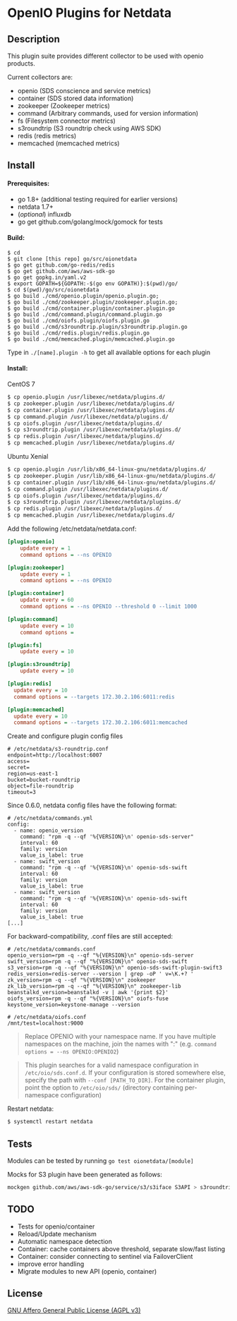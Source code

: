 OpenIO Plugins for Netdata
===

Description
---

This plugin suite provides different collector to be used with openio products.

Current collectors are:

- openio (SDS conscience and service metrics)
- container (SDS stored data information)
- zookeeper (Zookeeper metrics)
- command (Arbitrary commands, used for version information)
- fs (Filesystem connector metrics)
- s3roundtrip (S3 roundtrip check using AWS SDK)
- redis (redis metrics)
- memcached (memcached metrics)

Install
---

#### Prerequisites:
- go 1.8+ (additional testing required for earlier versions)
- netdata 1.7+
- (*optional*) influxdb
- go get github.com/golang/mock/gomock for tests


#### Build:

```
$ cd
$ git clone [this repo] go/src/oionetdata
$ go get github.com/go-redis/redis
$ go get github.com/aws/aws-sdk-go
$ go get gopkg.in/yaml.v2
$ export GOPATH=${GOPATH:-$(go env GOPATH)}:$(pwd)/go/
$ cd $(pwd)/go/src/oionetdata
$ go build ./cmd/openio.plugin/openio.plugin.go;
$ go build ./cmd/zookeeper.plugin/zookeeper.plugin.go;
$ go build ./cmd/container.plugin/container.plugin.go
$ go build ./cmd/command.plugin/command.plugin.go
$ go build ./cmd/oiofs.plugin/oiofs.plugin.go
$ go build ./cmd/s3roundtrip.plugin/s3roundtrip.plugin.go
$ go build ./cmd/redis.plugin/redis.plugin.go
$ go build ./cmd/memcached.plugin/memcached.plugin.go
```

Type in `./[name].plugin -h` to get all available options for each plugin

#### Install:

CentOS 7
```sh
$ cp openio.plugin /usr/libexec/netdata/plugins.d/
$ cp zookeeper.plugin /usr/libexec/netdata/plugins.d/
$ cp container.plugin /usr/libexec/netdata/plugins.d/
$ cp command.plugin /usr/libexec/netdata/plugins.d/
$ cp oiofs.plugin /usr/libexec/netdata/plugins.d/
$ cp s3roundtrip.plugin /usr/libexec/netdata/plugins.d/
$ cp redis.plugin /usr/libexec/netdata/plugins.d/
$ cp memcached.plugin /usr/libexec/netdata/plugins.d/
```

Ubuntu Xenial
```sh
$ cp openio.plugin /usr/lib/x86_64-linux-gnu/netdata/plugins.d/
$ cp zookeeper.plugin /usr/lib/x86_64-linux-gnu/netdata/plugins.d/
$ cp container.plugin /usr/lib/x86_64-linux-gnu/netdata/plugins.d/
$ cp command.plugin /usr/libexec/netdata/plugins.d/
$ cp oiofs.plugin /usr/libexec/netdata/plugins.d/
$ cp s3roundtrip.plugin /usr/libexec/netdata/plugins.d/
$ cp redis.plugin /usr/libexec/netdata/plugins.d/
$ cp memcached.plugin /usr/libexec/netdata/plugins.d/
```

Add the following /etc/netdata/netdata.conf:
```ini
[plugin:openio]
    update every = 1
    command options = --ns OPENIO

[plugin:zookeeper]
    update every = 1
    command options = --ns OPENIO

[plugin:container]
    update every = 60
    command options = --ns OPENIO --threshold 0 --limit 1000

[plugin:command]
    update every = 10
    command options =

[plugin:fs]
    update every = 10

[plugin:s3roundtrip]
    update every = 10

[plugin:redis]
  update every = 10
  command options = --targets 172.30.2.106:6011:redis

[plugin:memcached]
  update every = 10
  command options = --targets 172.30.2.106:6011:memcached
```

Create and configure plugin config files

```
# /etc/netdata/s3-roundtrip.conf
endpoint=http://localhost:6007
access=
secret=
region=us-east-1
bucket=bucket-roundtrip
object=file-roundtrip
timeout=3
```

Since 0.6.0, netdata config files have the following format:
```
# /etc/netdata/commands.yml
config:
  - name: openio_version
    command: "rpm -q --qf '%{VERSION}\n' openio-sds-server"
    interval: 60
    family: version
    value_is_label: true
  - name: swift_version
    command: "rpm -q --qf '%{VERSION}\n' openio-sds-swift
    interval: 60
    family: version
    value_is_label: true
  - name: swift_version
    command: "rpm -q --qf '%{VERSION}\n' openio-sds-swift
    interval: 60
    family: version
    value_is_label: true
[...]
```

For backward-compatibility, .conf files are still accepted:
```
# /etc/netdata/commands.conf
openio_version=rpm -q --qf "%{VERSION}\n" openio-sds-server
swift_version=rpm -q --qf "%{VERSION}\n" openio-sds-swift
s3_version=rpm -q --qf "%{VERSION}\n" openio-sds-swift-plugin-swift3
redis_version=redis-server --version | grep -oP ' v=\K.+? '
zk_version=rpm -q --qf "%{VERSION}\n" zookeeper
zk_lib_version=rpm -q --qf "%{VERSION}\n" zookeeper-lib
beanstalkd_version=beanstalkd -v | awk '{print $2}'
oiofs_version=rpm -q --qf "%{VERSION}\n" oiofs-fuse
keystone_version=keystone-manage --version
```

```
# /etc/netdata/oiofs.conf
/mnt/test=localhost:9000
```


> Replace OPENIO with your namespace name. If you have multiple namespaces on the machine, join the names with ":" (e.g. `command options = --ns OPENIO:OPENIO2`)

> This plugin searches for a valid namespace configuration in `/etc/oio/sds.conf.d`. If your configuration is stored somewhere else, specify the path with `--conf [PATH_TO_DIR]`. For the container plugin, point the option to `/etc/oio/sds/` (directory containing per-namespace configuration)

Restart netdata:
```sh
$ systemctl restart netdata
```

Tests
---

Modules can be tested by running `go test oionetdata/[module]`

Mocks for S3 plugin have been generated as follows:

```sh
mockgen github.com/aws/aws-sdk-go/service/s3/s3iface S3API > s3roundtrip/mocks.go
```

TODO
---

- Tests for openio/container
- Reload/Update mechanism
- Automatic namespace detection
- Container: cache containers above threshold, separate slow/fast listing
- Container: consider connecting to sentinel via FailoverClient
- improve error handling
- Migrate modules to new API (openio, container)

License
---

[GNU Affero General Public License (AGPL v3)](https://www.gnu.org/licenses/agpl-3.0.html)
